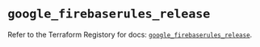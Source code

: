 # `google_firebaserules_release`

Refer to the Terraform Registory for docs: [`google_firebaserules_release`](https://www.terraform.io/docs/providers/google/r/firebaserules_release).
